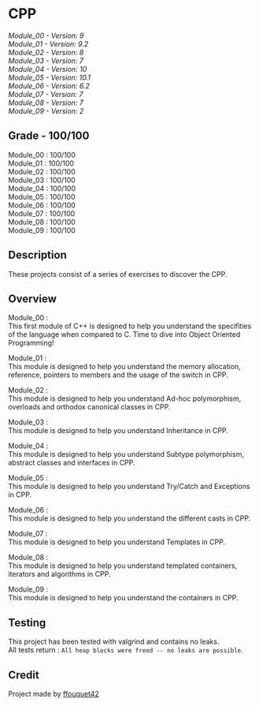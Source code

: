 # CPP

*Module_00 - Version: 9*  
*Module_01 - Version: 9.2*  
*Module_02 - Version: 8*  
*Module_03 - Version: 7*  
*Module_04 - Version: 10*  
*Module_05 - Version: 10.1*  
*Module_06 - Version: 6.2*  
*Module_07 - Version: 7*  
*Module_08 - Version: 7*  
*Module_09 - Version: 2*  

## Grade - 100/100

Module_00 : 100/100  
Module_01 : 100/100  
Module_02 : 100/100  
Module_03 : 100/100  
Module_04 : 100/100  
Module_05 : 100/100  
Module_06 : 100/100  
Module_07 : 100/100  
Module_08 : 100/100  
Module_09 : 100/100  

## Description

These projects consist of a series of exercises to discover the CPP.

## Overview

Module_00 :  
This first module of C++ is designed to help you understand the specifities of the language when compared to C. Time to dive into Object Oriented Programming!

Module_01 :  
This module is designed to help you understand the memory allocation, reference, pointers to members and the usage of the switch in CPP.

Module_02 :  
This module is designed to help you understand Ad-hoc polymorphism, overloads and orthodox canonical classes in CPP.

Module_03 :  
This module is designed to help you understand Inheritance in CPP.

Module_04 :  
This module is designed to help you understand Subtype polymorphism, abstract classes and interfaces in CPP.

Module_05 :  
This module is designed to help you understand Try/Catch and Exceptions in CPP.


Module_06 :  
This module is designed to help you understand the different casts in CPP.

Module_07 :  
This module is designed to help you understand Templates in CPP.


Module_08 :  
This module is designed to help you understand templated containers, iterators and algorithms in CPP.

Module_09 :  
This module is designed to help you understand the containers in CPP.

## Testing

This project has been tested with valgrind and contains no leaks.  
All tests return : `All heap blocks were freed -- no leaks are possible`. 


## Credit

Project made by [ffouquet42](https://github.com/ffouquet42)